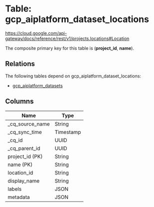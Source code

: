 # Table: gcp_aiplatform_dataset_locations

https://cloud.google.com/api-gateway/docs/reference/rest/v1/projects.locations#Location

The composite primary key for this table is (**project_id**, **name**).

## Relations

The following tables depend on gcp_aiplatform_dataset_locations:
  - [gcp_aiplatform_datasets](gcp_aiplatform_datasets.md)

## Columns

| Name          | Type          |
| ------------- | ------------- |
|_cq_source_name|String|
|_cq_sync_time|Timestamp|
|_cq_id|UUID|
|_cq_parent_id|UUID|
|project_id (PK)|String|
|name (PK)|String|
|location_id|String|
|display_name|String|
|labels|JSON|
|metadata|JSON|